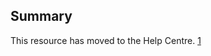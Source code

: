 ## Summary

This resource has moved to the Help Centre.
[1](https://help.coderdojo.com/hc/en-us/articles/360000989543-Online-safety-for-Ninjas)
